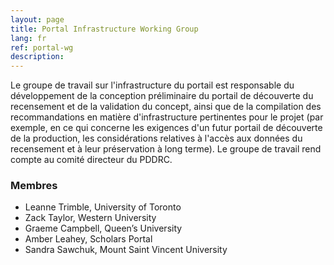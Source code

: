 ```yaml
---
layout: page
title: Portal Infrastructure Working Group
lang: fr
ref: portal-wg
description:
---
```

Le groupe de travail sur l'infrastructure du portail est responsable du développement de la conception préliminaire du portail de découverte du recensement et de la validation du concept, ainsi que de la compilation des recommandations en matière d'infrastructure pertinentes pour le projet (par exemple, en ce qui concerne les exigences d'un futur portail de découverte de la production, les considérations relatives à l'accès aux données du recensement et à leur préservation à long terme). Le groupe de travail rend compte au comité directeur du PDDRC.

### Membres

- Leanne Trimble, University of Toronto
- Zack Taylor, Western University
- Graeme Campbell, Queen’s University
- Amber Leahey, Scholars Portal
- Sandra Sawchuk, Mount Saint Vincent University

